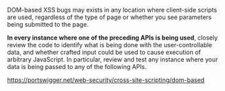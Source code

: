 DOM-based XSS bugs may exists in any location where client-side scripts are used, regardless of the type of page or whether you see parameters being submitted to the page. 

**In every instance where one of the preceding APIs is being used**, closely review the code to identify what is being done with the user-controllable data, and whether crafted input could be used to cause execution of arbitrary JavaScript. In particular, review and test any instance where your data is being passed to any of the following APIs.

https://portswigger.net/web-security/cross-site-scripting/dom-based
